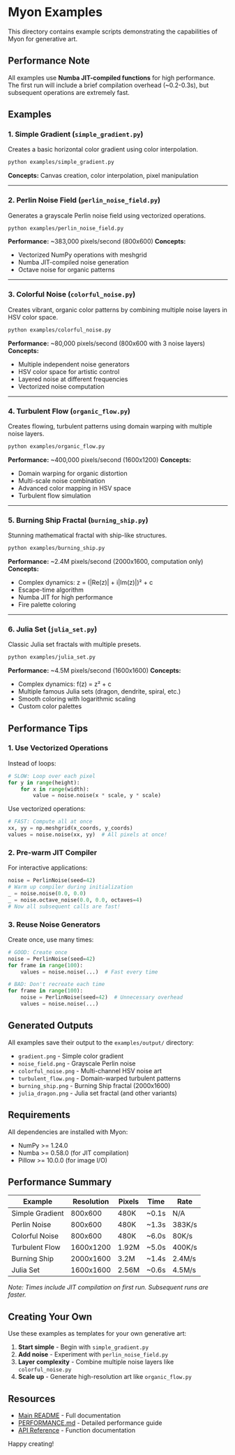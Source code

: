 # Myon Examples

This directory contains example scripts demonstrating the capabilities of Myon for generative art.

## Performance Note

All examples use **Numba JIT-compiled functions** for high performance. The first run will include a brief compilation overhead (~0.2-0.3s), but subsequent operations are extremely fast.

## Examples

### 1. Simple Gradient (`simple_gradient.py`)

Creates a basic horizontal color gradient using color interpolation.

```bash
python examples/simple_gradient.py
```

**Concepts:** Canvas creation, color interpolation, pixel manipulation

---

### 2. Perlin Noise Field (`perlin_noise_field.py`)

Generates a grayscale Perlin noise field using vectorized operations.

```bash
python examples/perlin_noise_field.py
```

**Performance:** ~383,000 pixels/second (800x600)
**Concepts:** 
- Vectorized NumPy operations with meshgrid
- Numba JIT-compiled noise generation
- Octave noise for organic patterns

---

### 3. Colorful Noise (`colorful_noise.py`)

Creates vibrant, organic color patterns by combining multiple noise layers in HSV color space.

```bash
python examples/colorful_noise.py
```

**Performance:** ~80,000 pixels/second (800x600 with 3 noise layers)
**Concepts:**
- Multiple independent noise generators
- HSV color space for artistic control
- Layered noise at different frequencies
- Vectorized noise computation

---

### 4. Turbulent Flow (`organic_flow.py`)

Creates flowing, turbulent patterns using domain warping with multiple noise layers.

```bash
python examples/organic_flow.py
```

**Performance:** ~400,000 pixels/second (1600x1200)
**Concepts:**
- Domain warping for organic distortion
- Multi-scale noise combination
- Advanced color mapping in HSV space
- Turbulent flow simulation

---

### 5. Burning Ship Fractal (`burning_ship.py`)

Stunning mathematical fractal with ship-like structures.

```bash
python examples/burning_ship.py
```

**Performance:** ~2.4M pixels/second (2000x1600, computation only)
**Concepts:**
- Complex dynamics: z = (|Re(z)| + i|Im(z)|)² + c
- Escape-time algorithm
- Numba JIT for high performance
- Fire palette coloring

---

### 6. Julia Set (`julia_set.py`)

Classic Julia set fractals with multiple presets.

```bash
python examples/julia_set.py
```

**Performance:** ~4.5M pixels/second (1600x1600)
**Concepts:**
- Complex dynamics: f(z) = z² + c
- Multiple famous Julia sets (dragon, dendrite, spiral, etc.)
- Smooth coloring with logarithmic scaling
- Custom color palettes

## Performance Tips

### 1. Use Vectorized Operations

Instead of loops:
```python
# SLOW: Loop over each pixel
for y in range(height):
    for x in range(width):
        value = noise.noise(x * scale, y * scale)
```

Use vectorized operations:
```python
# FAST: Compute all at once
xx, yy = np.meshgrid(x_coords, y_coords)
values = noise.noise(xx, yy)  # All pixels at once!
```

### 2. Pre-warm JIT Compiler

For interactive applications:
```python
noise = PerlinNoise(seed=42)
# Warm up compiler during initialization
_ = noise.noise(0.0, 0.0)
_ = noise.octave_noise(0.0, 0.0, octaves=4)
# Now all subsequent calls are fast!
```

### 3. Reuse Noise Generators

Create once, use many times:
```python
# GOOD: Create once
noise = PerlinNoise(seed=42)
for frame in range(100):
    values = noise.noise(...)  # Fast every time

# BAD: Don't recreate each time
for frame in range(100):
    noise = PerlinNoise(seed=42)  # Unnecessary overhead
    values = noise.noise(...)
```

## Generated Outputs

All examples save their output to the `examples/output/` directory:

- `gradient.png` - Simple color gradient
- `noise_field.png` - Grayscale Perlin noise
- `colorful_noise.png` - Multi-channel HSV noise art
- `turbulent_flow.png` - Domain-warped turbulent patterns
- `burning_ship.png` - Burning Ship fractal (2000x1600)
- `julia_dragon.png` - Julia set fractal (and other variants)

## Requirements

All dependencies are installed with Myon:
- NumPy >= 1.24.0
- Numba >= 0.58.0 (for JIT compilation)
- Pillow >= 10.0.0 (for image I/O)

## Performance Summary

| Example | Resolution | Pixels | Time | Rate |
|---------|-----------|--------|------|------|
| Simple Gradient | 800x600 | 480K | ~0.1s | N/A |
| Perlin Noise | 800x600 | 480K | ~1.3s | 383K/s |
| Colorful Noise | 800x600 | 480K | ~6.0s | 80K/s |
| Turbulent Flow | 1600x1200 | 1.92M | ~5.0s | 400K/s |
| Burning Ship | 2000x1600 | 3.2M | ~1.4s | 2.4M/s |
| Julia Set | 1600x1600 | 2.56M | ~0.6s | 4.5M/s |

*Note: Times include JIT compilation on first run. Subsequent runs are faster.*

## Creating Your Own

Use these examples as templates for your own generative art:

1. **Start simple** - Begin with `simple_gradient.py`
2. **Add noise** - Experiment with `perlin_noise_field.py`
3. **Layer complexity** - Combine multiple noise layers like `colorful_noise.py`
4. **Scale up** - Generate high-resolution art like `organic_flow.py`

## Resources

- [Main README](../README.md) - Full documentation
- [PERFORMANCE.md](../PERFORMANCE.md) - Detailed performance guide
- [API Reference](../README.md#api-reference) - Function documentation

Happy creating!

